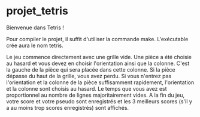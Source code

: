 # projet_tetris

Bienvenue dans Tetris !

Pour compiler le projet, il suffit d'utiliser la commande make. L'exécutable crée aura le nom tetris.

Le jeu commence directement avec une grille vide. Une pièce a été choisie au hasard et vous devez en choisir l'orientation ainsi que la colonne. C'est la gauche de la pièce qui sera placée dans cette colonne. 
Si la pièce dépasse du haut de la grille, vous avez perdu.
Si vous n'entrez pas l'orientation et la colonne de la pièce suffisamment rapidement, l'orientation et la colonne sont choisis au hasard. Le temps que vous avez est proportionnel au nombre de lignes majoritairement vides.
A la fin du jeu, votre score et votre pseudo sont enregistrés et les 3 meilleurs scores (s'il y a au moins trop scores enregistrés) sont affichés.
